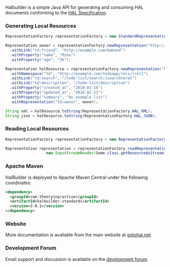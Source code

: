 Halbuilder is a simple Java API for generating and consuming HAL documents conforming to the
[HAL Specification](http://stateless.co/hal_specification.html).

### Generating Local Resources

```java
RepresentationFactory representationFactory = new StandardRepresentationFactory();

Representation owner = representationFactory.newRepresentation("http://example.com/mike")
  .withLink("td:friend", "http://example.com/mamund")
  .withProperty("name", "Mike")
  .withProperty("age", "36");

Representation halResource = representationFactory.newRepresentation("http://example.com/todo-list")
  .withNamespace("td", "http://example.com/todoapp/rels/{rel}")
  .withLink("td:search", "/todo-list/search;{searchterm}")
  .withLink("td:description", "/todo-list/description")
  .withProperty("created_at", "2010-01-16")
  .withProperty("updated_at", "2010-02-21")
  .withProperty("summary", "An example list")
  .withRepresentation("td:owner", owner);

String xml = halResource.toString(RepresentationFactory.HAL_XML);
String json = halResource.toString(RepresentationFactory.HAL_JSON);
```

### Reading Local Resources

```java
RepresentationFactory representationFactory = new RepresentationFactory();

Representation representation = representationFactory.readRepresentation(
                  new InputStreamReader(Some.class.getResourceAsStream("/test.xml")));
```

### Apache Maven

HalBuilder is deployed to Apache Maven Central under the following coordinates:

```xml
<dependency>
  <groupId>com.theoryinpractise</groupId>
  <artifactId>halbuilder-standard</artifactId>
  <version>3.0.1</version>
</dependency>
```

### Website

More documentation is available from the main website at [gotohal.net](http://gotohal.net/).

### Development Forum

Email support and discussion is available on the [development forum](https://groups.google.com/forum/#!forum/halbuilder-dev).
